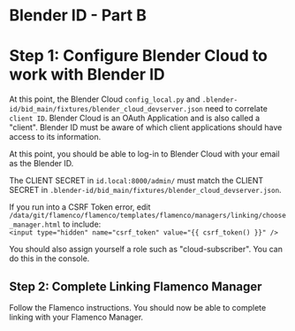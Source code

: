 # Blender ID - Part B


# Step 1: Configure Blender Cloud to work with Blender ID

At this point, the Blender Cloud `config_local.py` and `.blender-id/bid_main/fixtures/blender_cloud_devserver.json` need to correlate `client ID`.
Blender Cloud is an OAuth Application and is also called a "client". Blender ID must be aware of which client applications should have access to its information.    


At this point, you should be able to log-in to Blender Cloud with your email as the Blender ID.

The CLIENT SECRET in `id.local:8000/admin/` must match the CLIENT SECRET in `.blender-id/bid_main/fixtures/blender_cloud_devserver.json`.

If you run into a CSRF Token error, edit `/data/git/flamenco/flamenco/templates/flamenco/managers/linking/choose_manager.html` to include:    
`<input type="hidden" name="csrf_token" value="{{ csrf_token() }}" />`

You should also assign yourself a role such as "cloud-subscriber". You can do this in the console.

## Step 2: Complete Linking Flamenco Manager

Follow the Flamenco instructions. You should now be able to complete linking with your Flamenco Manager.

